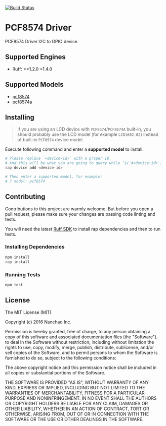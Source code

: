 [![Build Status](https://travis-ci.org/ruff-drivers/pcf8574.svg)](https://travis-ci.org/ruff-drivers/pcf8574)

# PCF8574 Driver

PCF8574 Driver I2C to GPIO device.

## Supported Engines

* Ruff: >=1.2.0 <1.4.0

## Supported Models

- [pcf8574](https://rap.ruff.io/devices/pcf8574)
- pcf8574a

## Installing

> If you are using an LCD device with `PCF8574`/`PCF8574A` built-in,
> you should probably use the LCD model (for example `LCD1602-02`) instead of built-in `PCF8574` device model.

Execute following command and enter a **supported model** to install.

```sh
# Please replace `<device-id>` with a proper ID.
# And this will be what you are going to query while `$('#<device-id>')`.
rap device add <device-id>

# Then enter a supported model, for example:
# ? model: pcf8574
```

## Contributing

Contributions to this project are warmly welcome. But before you open a pull request, please make sure your changes are passing code linting and tests.

You will need the latest [Ruff SDK](https://ruff.io/) to install rap dependencies and then to run tests.

### Installing Dependencies

```sh
npm install
rap install
```

### Running Tests

```sh
npm test
```

## License

The MIT License (MIT)

Copyright (c) 2016 Nanchao Inc.

Permission is hereby granted, free of charge, to any person obtaining a copy of this software and associated documentation files (the "Software"), to deal in the Software without restriction, including without limitation the rights to use, copy, modify, merge, publish, distribute, sublicense, and/or sell copies of the Software, and to permit persons to whom the Software is furnished to do so, subject to the following conditions:

The above copyright notice and this permission notice shall be included in all copies or substantial portions of the Software.

THE SOFTWARE IS PROVIDED "AS IS", WITHOUT WARRANTY OF ANY KIND, EXPRESS OR IMPLIED, INCLUDING BUT NOT LIMITED TO THE WARRANTIES OF MERCHANTABILITY, FITNESS FOR A PARTICULAR PURPOSE AND NONINFRINGEMENT. IN NO EVENT SHALL THE AUTHORS OR COPYRIGHT HOLDERS BE LIABLE FOR ANY CLAIM, DAMAGES OR OTHER LIABILITY, WHETHER IN AN ACTION OF CONTRACT, TORT OR OTHERWISE, ARISING FROM, OUT OF OR IN CONNECTION WITH THE SOFTWARE OR THE USE OR OTHER DEALINGS IN THE SOFTWARE.
